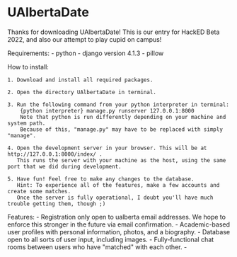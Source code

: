 # UAlbertaDate

Thanks for downloading UAlbertaDate!
This is our entry for HackED Beta 2022, and also our attempt to play cupid on campus!

Requirements:
    - python
    - django version 4.1.3
    - pillow

How to install:
    
    1. Download and install all required packages.
    
    2. Open the directory UAlbertaDate in terminal.
    
    3. Run the following command from your python interpreter in terminal:
        {python interpreter} manage.py runserver 127.0.0.1:8000
        Note that python is run differently depending on your machine and system path.
        Because of this, "manage.py" may have to be replaced with simply "manage".

    4. Open the development server in your browser. This will be at http://127.0.0.1:8000/index/ .
       This runs the server with your machine as the host, using the same port that we did during development.
    
    5. Have fun! Feel free to make any changes to the database.
       Hint: To experience all of the features, make a few accounts and create some matches.
       Once the server is fully operational, I doubt you'll have much trouble getting them, though ;)

Features:
    - Registration only open to ualberta email addresses. We hope to enforce this stronger in the future via email confirmation.
    - Academic-based user profiles with personal information, photos, and a biography.
    - Database open to all sorts of user input, including images.
    - Fully-functional chat rooms between users who have "matched" with each other.
    - 